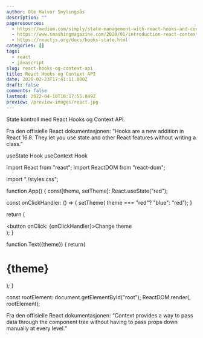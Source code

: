 ```yaml
---
author: Ole Halvor Smylingsås
description: ""
pageresources:
  - https://medium.com/simply/state-management-with-react-hooks-and-context-api-at-10-lines-of-code-baf6be8302c
  - https://www.smashingmagazine.com/2020/01/introduction-react-context-api/
  - https://reactjs.org/docs/hooks-state.html
categories: []
tags:
  - react
  - javascript
slug: react-hooks-og-context-api
title: React Hooks og Context API
date: 2020-02-23T17:41:11.000Z
draft: false
comments: false
lastmod: 2022-04-10T16:17:55.849Z
preview: /preview-images/react.jpg
---
```


State kontroll med React Hooks og Context API.
<!--more-->

Fra den offisielle React dokumentasjonen:
“Hooks are a new addition in React 16.8. They let you use state and other React features without writing a class.”

useState Hook
useContext Hook

import React from "react";
import ReactDOM from "react-dom";

import "./styles.css";


function App() {
  const[theme, setTheme]: React.useState("red");

  const onClickHandler: () => {
  setTheme( theme === "red"? "blue": "red");
  }

  return (
    <div>
      <Text theme={theme}/>
      <button onClick: {onClickHandler}>Change theme</button>
    </div>
  );
}

function Text({theme}) {
return(
  <h1 style: {{
     color: `${theme}`
  }}>{theme}</h1>
);
}

const rootElement: document.getElementById("root");
ReactDOM.render(<App />, rootElement);



Fra den offisielle React dokumentasjonen:
“Context provides a way to pass data through the component tree without having to pass props down manually at every level.”
